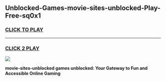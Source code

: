 
## Unblocked-Games-movie-sites-unblocked-Play-Free-sq0x1
<h3>
<a href="https://premium76.site?title=movie-sites-unblocked&ref=19M">CLICK TO PLAY</a></h3>
<hr>

<h3>
<a href="https://premium76.site?title=movie-sites-unblocked&ref=19M">CLICK 2 PLAY</a>
  
</h3>

<a href="https://premium76.site?title=movie-sites-unblocked&ref=19M"><img src="https://clearcache.store/games.png"></a>


**movie-sites-unblocked games unblocked: Your Gateway to Fun and Accessible Online Gaming**
